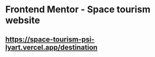# Frontend Mentor - Space tourism website

## https://space-tourism-psi-lyart.vercel.app/destination